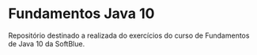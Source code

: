 # Fundamentos Java 10

Repositório destinado a realizada do exercícios do curso de Fundamentos de Java 10 da SoftBlue.
